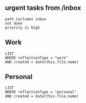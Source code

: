 
## urgent tasks from /inbox
```tasks
path includes inbox
not done
priority is high
```

## Work
```dataview
LIST
WHERE reflectionType = "work"
AND created = date(this.file.name)
```

## Personal
```dataview
LIST
WHERE reflectionType = "personal"
AND created = date(this.file.name)
```
